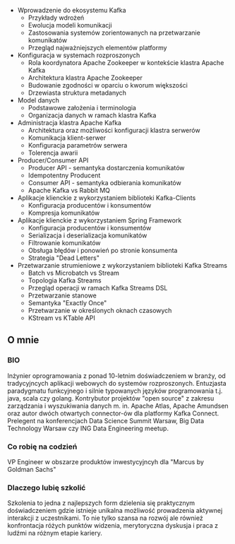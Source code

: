 * Wprowadzenie do ekosystemu Kafka
	* Przykłady wdrożeń
	* Ewolucja modeli komunikacji
	* Zastosowania systemów zorientowanych na przetwarzanie komunikatów
	* Przegląd najważniejszych elementów platformy
* Konfiguracja w systemach rozproszonych
	* Rola koordynatora Apache Zookeeper w kontekście klastra Apache Kafka
	* Architektura klastra Apache Zookeeper
	* Budowanie zgodności w oparciu o kworum większości
	* Drzewiasta struktura metadanych
* Model danych
	* Podstawowe założenia i terminologia
	* Organizacja danych w ramach klastra Kafka
* Administracja klastra Apache Kafka
	* Architektura oraz możliwości konfiguracji klastra serwerów
	* Komunikacja klient-serwer
	* Konfiguracja parametrów serwera
	* Tolerencja awarii
* Producer/Consumer API
	* Producer API - semantyka dostarczenia komunikatów
	* Idempotentny Producent
	* Consumer API - semantyka odbierania komunikatów
	* Apache Kafka vs Rabbit MQ
* Aplikacje klienckie z wykorzystaniem biblioteki Kafka-Clients
	* Konfiguracja producentów i konsumentów
	* Kompresja komunikatów
* Aplikacje klienckie z wykorzystaniem Spring Framework
    * Konfiguracja producentów i konsumentów
    * Serializacja i deserializacja komunikatów
    * Filtrowanie komunikatów
    * Obsługa błędów i ponowień po stronie konsumenta
    * Strategia "Dead Letters"
* Przetwarzanie strumieniowe z wykorzystaniem biblioteki Kafka Streams
	* Batch vs Microbatch vs Stream
	* Topologia Kafka Streams
	* Przegląd operacji w ramach Kafka Streams DSL
	* Przetwarzanie stanowe
	* Semantyka "Exactly Once"
	* Przetwarzanie w określonych oknach czasowych
	* KStream vs KTable API
	
	
## O mnie

### BIO

Inżynier oprogramowania z ponad 10-letnim doświadczeniem w branży, od tradycyjncych aplikacji webowych do systemów rozproszonych.
Entuzjasta paradygmatu funkcyjnego i silnie typowanych języków programowania t.j. java, scala czy golang.
Kontrybutor projektów "open source" z zakresu zarządzania i wyszukiwania danych m. in. Apache Atlas, Apache Amundsen oraz autor dwóch otwartych connector-ów dla platformy Kafka Connect.
Prelegent na konferencjach Data Science Summit Warsaw, Big Data Technology Warsaw czy ING Data Engineering meetup.

### Co robię na codzień
VP Engineer w obszarze produktów inwestycyjncyh dla "Marcus by Goldman Sachs"


### Dlaczego lubię szkolić
Szkolenia to jedna z najlepszych form dzielenia się praktycznym doświadczeniem gdzie istnieje unikalna możliwość prowadzenia aktywnej interakcji z uczestnikami.
To nie tylko szansa na rozwój ale również konfrontacja różych punktów widzenia, merytoryczna dyskusja i praca z ludźmi na różnym etapie kariery. 
